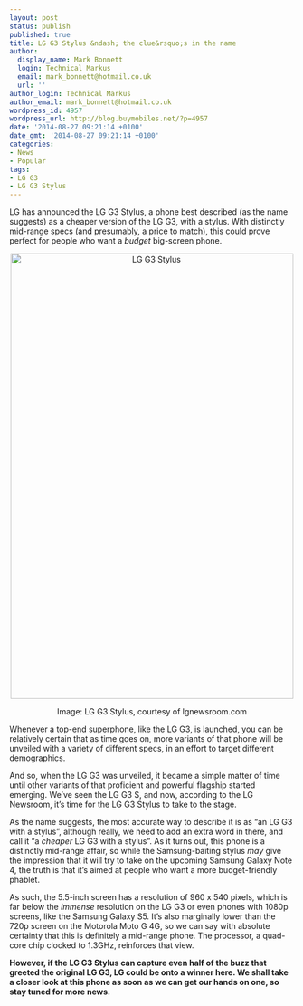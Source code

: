 ```yaml
---
layout: post
status: publish
published: true
title: LG G3 Stylus &ndash; the clue&rsquo;s in the name
author:
  display_name: Mark Bonnett
  login: Technical Markus
  email: mark_bonnett@hotmail.co.uk
  url: ''
author_login: Technical Markus
author_email: mark_bonnett@hotmail.co.uk
wordpress_id: 4957
wordpress_url: http://blog.buymobiles.net/?p=4957
date: '2014-08-27 09:21:14 +0100'
date_gmt: '2014-08-27 09:21:14 +0100'
categories:
- News
- Popular
tags:
- LG G3
- LG G3 Stylus
---
```

<p><span class="postStandFirst">LG has announced the LG G3 Stylus, a phone best described (as the name suggests) as a cheaper version of the LG G3, with a stylus. With distinctly mid-range specs (and presumably, a price to match), this could prove perfect for people who want a <i>budget</i> big-screen phone.</span></p>
<p style="text-align: center;"><img class="size-full wp-image-4958 aligncenter" alt="LG G3 Stylus" src="https://a1comms-blog-buymobiles.storage.googleapis.com/2014/08/LG_G3_STYLUS_12.jpg" width="500" height="787" /></p>
<p style="text-align: center;"><span class="caption">Image: LG G3 Stylus, courtesy of lgnewsroom.com</span></p>
<p>Whenever a top-end superphone, like the LG G3, is launched, you can be relatively certain that as time goes on, more variants of that phone will be unveiled with a variety of different specs, in an effort to target different demographics.</p>
<p>And so, when the LG G3 was unveiled, it became a simple matter of time until other variants of that proficient and powerful flagship started emerging. We&rsquo;ve seen the LG G3 S, and now, according to the LG Newsroom, it&rsquo;s time for the LG G3 Stylus to take to the stage.</p>
<p>As the name suggests, the most accurate way to describe it is as &ldquo;an LG G3 with a stylus&rdquo;, although really, we need to add an extra word in there, and call it &ldquo;a <i>cheaper</i> LG G3 with a stylus&rdquo;. As it turns out, this phone is a distinctly mid-range affair, so while the Samsung-baiting stylus <i>may</i> give the impression that it will try to take on the upcoming Samsung Galaxy Note 4, the truth is that it&rsquo;s aimed at people who want a more budget-friendly phablet.</p>
<p>As such, the 5.5-inch screen has a resolution of 960 x 540 pixels, which is far below the <i>immense</i> resolution on the LG G3 or even phones with 1080p screens, like the Samsung Galaxy S5. It&rsquo;s also marginally lower than the 720p screen on the Motorola Moto G 4G, so we can say with absolute certainty that this is definitely a mid-range phone. The processor, a quad-core chip clocked to 1.3GHz, reinforces that view.</p>
<p><strong>However, if the LG G3 Stylus can capture even half of the buzz that greeted the original LG G3, LG could be onto a winner here. We shall take a closer look at this phone as soon as we can get our hands on one, so stay tuned for more news.&nbsp;</strong></p>
